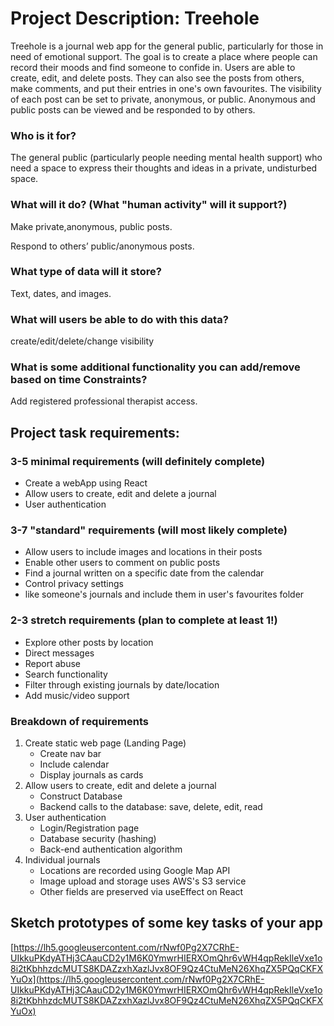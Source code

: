# Project Description: Treehole

Treehole is a journal web app for the general public, particularly for those in need of emotional support. The goal is to create a place where people can record their moods and find someone to confide in. Users are able to create, edit, and delete posts. They can also see the posts from others, make comments, and put their entries in one's own favourites. The visibility of each post can be set to private, anonymous, or public. Anonymous and public posts can be viewed and be responded to by others.

### Who is it for?

The general public (particularly people needing mental health support) who need a space to express their thoughts and ideas in a private, undisturbed space.

### What will it do? (What "human activity" will it support?)

Make private,anonymous, public posts.

Respond to others’ public/anonymous posts.

### What type of data will it store?

Text, dates, and images.

### What will users be able to do with this data?

create/edit/delete/change visibility

### What is some additional functionality you can add/remove based on time Constraints?

Add registered professional therapist access.

## Project task requirements:

### 3-5 minimal requirements (will definitely complete)

- Create a webApp using React
- Allow users to create, edit and delete a journal
- User authentication

### 3-7 "standard" requirements (will most likely complete)

- Allow users to include images and locations in their posts
- Enable other users to comment on public posts
- Find a journal written on a specific date from the calendar
- Control privacy settings
- like someone's journals and include them in user's favourites folder

### 2-3 stretch requirements (plan to complete at least 1!)

- Explore other posts by location
- Direct messages
- Report abuse
- Search functionality
- Filter through existing journals by date/location
- Add music/video support

### Breakdown of requirements

1. Create static web page (Landing Page)
    - Create nav bar
    - Include calendar
    - Display journals as cards
2. Allow users to create, edit and delete a journal
    - Construct Database
    - Backend calls to the database: save, delete, edit, read
3. User authentication
    - Login/Registration page
    - Database security (hashing)
    - Back-end authentication algorithm
4. Individual journals
    - Locations are recorded using Google Map API
    - Image upload and storage uses AWS's S3 service
    - Other fields are preserved via useEffect on React

## Sketch prototypes of some key tasks of your app

[https://lh5.googleusercontent.com/rNwf0Pg2X7CRhE-UIkkuPKdyATHj3CAauCD2y1M6K0YmwrHIERXOmQhr6vWH4qpRekIleVxe1o8i2tKbhhzdcMUTS8KDAZzxhXazlJvx8OF9Qz4CtuMeN26XhqZX5PQqCKFXYuOx](https://lh5.googleusercontent.com/rNwf0Pg2X7CRhE-UIkkuPKdyATHj3CAauCD2y1M6K0YmwrHIERXOmQhr6vWH4qpRekIleVxe1o8i2tKbhhzdcMUTS8KDAZzxhXazlJvx8OF9Qz4CtuMeN26XhqZX5PQqCKFXYuOx)
